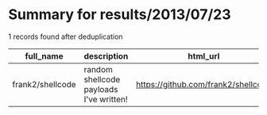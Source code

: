 
# Summary for results/2013/07/23
    
1 records found after deduplication

| full_name | description | html_url | matched_list | matched_count | pushed_at | size | stargazers_count | language | forks_count | vul_ids |
|------------------|-----------------------------------------|-------------------------------------|----------------|-----------------|---------------------------|--------|--------------------|------------|---------------|-----------|
| frank2/shellcode | random shellcode payloads I've written! | https://github.com/frank2/shellcode | ['shellcode'] | 1 | 2013-07-23 02:55:15+00:00 | 124 | 4 | Assembly | 2 | [] |
